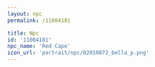 ```yaml
---
layout: npc
permalink: /11004181

title: Npc
id: '11004181'
npc_name: 'Red Cape'
icon_url: 'portrait/npc/02010072_bella_p.png'
---
```

